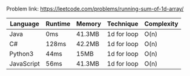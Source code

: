 Problem link: https://leetcode.com/problems/running-sum-of-1d-array/

| Language   | Runtime | Memory | Technique   | Complexity |
| ---------- | ------- | ------ | ----------- | ---------- |
| Java       | 0ms     | 41.3MB | 1d for loop | O(n)       |
| C#         | 128ms   | 42.2MB | 1d for loop | O(n)       |
| Python3    | 44ms    | 15MB   | 1d for loop | O(n)       |
| JavaScript | 56ms    | 41.3MB | 1d for loop | O(n)       |
